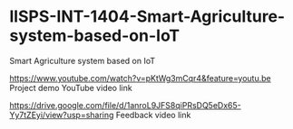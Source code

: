 # llSPS-INT-1404-Smart-Agriculture-system-based-on-IoT
Smart Agriculture system based on IoT

https://www.youtube.com/watch?v=pKtWg3mCqr4&feature=youtu.be 
Project demo YouTube video link



https://drive.google.com/file/d/1anroL9JFS8qiPRsDQ5eDx65-Yy7tZEyi/view?usp=sharing
Feedback video link
